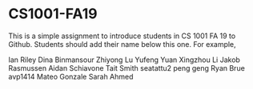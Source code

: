 # CS1001-FA19
This is a simple assignment to introduce students in CS 1001 FA 19 to Github.
Students should add their name below this one. For example,

Ian Riley
Dina Binmansour
Zhiyong Lu
Yufeng Yuan
Xingzhou Li
Jakob Rasmussen
Aidan Schiavone
Tait Smith
seatattu2
peng geng
Ryan Brue
avp1414
Mateo Gonzale
Sarah Ahmed
